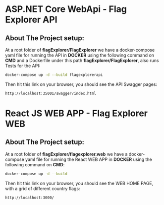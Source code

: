 # ASP.NET Core WebApi - Flag Explorer API

## About The Project setup: 

At a root folder of **flagExplorer/FlagExplorer** we have a docker-compose yaml file for running the API in **DOCKER** using the following command on **CMD** and a Dockerfile under this path **flagExplorer/FlagExplorer**, also runs
Tests for the API:

```bash
docker-compose up -d --build flagexplorerapi
```

Then hit this link on your browser, you should see the API Swagger pages:

```bash
http://localhost:35001/swagger/index.html
```


# React JS WEB APP - Flag Explorer WEB

## About The Project setup: 

At a root folder of **flagExplorer/flagexplorer.web** we have a docker-compose yaml file for running the React WEB APP in **DOCKER** using the following command on **CMD**:

```bash
docker-compose up -d --build
```

Then hit this link on your browser, you should see the WEB HOME PAGE, with a grid of different country flags:

```bash
http://localhost:3000/
```



